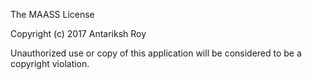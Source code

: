 The MAASS License

Copyright (c) 2017 Antariksh Roy

Unauthorized use or copy of this application will be considered to be a copyright violation.

